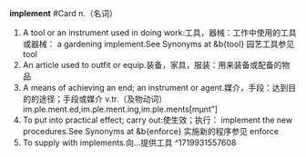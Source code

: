 **implement** #Card 
n.（名词）
1. A tool or an instrument used in doing work:工具，器械：工作中使用的工具或器械：
a gardening implement.See Synonyms at &b{tool} 园艺工具参见 tool
2. An article used to outfit or equip.装备，家具，服装：用来装备或配备的物品
3. A means of achieving an end; an instrument or agent.媒介，手段：达到目的的途径；手段或媒介
v.tr.（及物动词）  im.ple.ment.ed,im.ple.ment.ing,im.ple.ments[mµnt”] 
1. To put into practical effect; carry out:使生效；执行：
implement the new procedures.See Synonyms at &b{enforce} 
实施新的程序参见 enforce
2. To supply with implements.向…提供工具
^1719931557608

